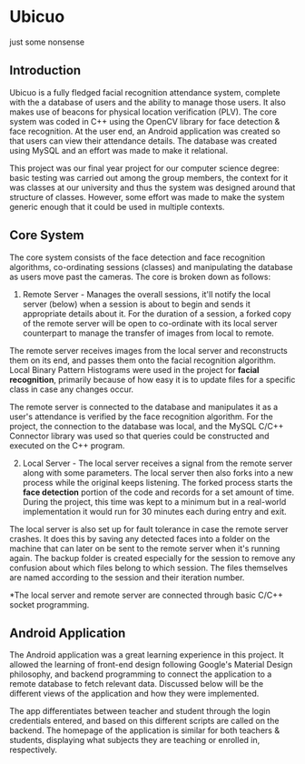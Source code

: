 # Ubicuo
just some nonsense

## Introduction
Ubicuo is a fully fledged facial recognition attendance system, complete with the a database of users and the ability to manage those users. It also makes use of beacons for physical location verification (PLV). The core system was coded in C++ using the OpenCV library for face detection & face recognition. At the user end, an Android application was created so that users can view their attendance details. The database was created using MySQL and an effort was made to make it relational.

This project was our final year project for our computer science degree: basic testing was carried out among the group members, the context for it was classes at our university and thus the system was designed around that structure of classes. However, some effort was made to make the system generic enough that it could be used in multiple contexts.

## Core System
The core system consists of the face detection and face recognition algorithms, co-ordinating sessions (classes) and manipulating the database as users move past the cameras. The core is broken down as follows:

  1. Remote Server - Manages the overall sessions, it'll notify the local server (below) when a session is about to begin and sends it appropriate details about it. For the duration of a session, a forked copy of the remote server will be open to co-ordinate with its local server counterpart to manage the transfer of images from local to remote.
  
  The remote server receives images from the local server and reconstructs them on its end, and passes them onto the facial recognition algorithm. Local Binary Pattern Histograms were used in the project for **facial recognition**, primarily because of how easy it is to update files for a specific class in case any changes occur.
  
  The remote server is connected to the database and manipulates it as a user's attendance is verified by the face recognition algorithm. For the project, the connection to the database was local, and the MySQL C/C++ Connector library was used so that queries could be constructed and executed on the C++ program.
  
  2. Local Server - The local server receives a signal from the remote server along with some parameters. The local server then also forks into a new process while the original keeps listening. The forked process starts the **face detection** portion of the code and records for a set amount of time. During the project, this time was kept to a minimum but in a real-world implementation it would run for 30 minutes each during entry and exit.
  
  The local server is also set up for fault tolerance in case the remote server crashes. It does this by saving any detected faces into a folder on the machine that can later on be sent to the remote server when it's running again. The backup folder is created especially for the session to remove any confusion about which files belong to which session. The files themselves are named according to the session and their iteration number.
  
  *The local server and remote server are connected through basic C/C++ socket programming.
  
## Android Application
The Android application was a great learning experience in this project. It allowed the learning of front-end design following Google's Material Design philosophy, and backend programming to connect the application to a remote database to fetch relevant data. Discussed below will be the different views of the application and how they were implemented.

The app differentiates between teacher and student through the login credentials entered, and based on this different scripts are called on the backend. The homepage of the application is similar for both teachers & students, displaying what subjects they are teaching or enrolled in, respectively.


  
